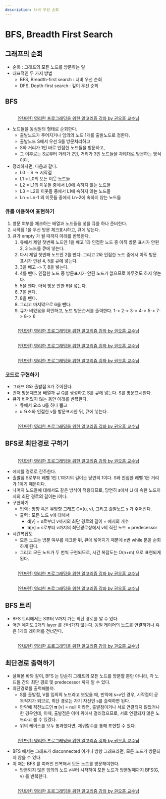 ```yaml
---
description: 너비 우선 순회
---
```


# BFS, Breadth First Search

## 그래프의 순회&#x20;

* 순회 : 그래프의 모든 노드를 방문하는 일
* 대표적인 두 가지 방법
  * BFS, Breadth-first search : 너비 우선 순회&#x20;
  * DFS, Depth-first search : 깊이 우선 순회&#x20;

## BFS

<figure><img src="../../../.gitbook/assets/image (33) (1).png" alt=""><figcaption><p><a href="https://www.inflearn.com/course/%EC%95%8C%EA%B3%A0%EB%A6%AC%EC%A6%98-%EA%B0%95%EC%A2%8C">[인프런] 영리한 프로그래밍을 위한 알고리즘 강좌 by 권오흠 교수님</a></p></figcaption></figure>

* 노드들을 동심원의 형태로 순회한다.&#x20;
  * 출발노드가 주어지거나 임의의 노드 1개를 출발노드로 정한다.&#x20;
  * 출발노드 S에서 우선 S를 방문처리하고&#x20;
  * S와 거리가 1인 바로 인접한 노드들을 방문하고,&#x20;
  * 그 이후로는 S로부터 거리가 2인, 거리가 3인 노드들을 차례대로 방문하는 방식이다.&#x20;
* 정리하자면, 다음과 같다.&#x20;
  * L0 = S -> 시작점&#x20;
  * L1 = L0의 모든 이웃 노드들
  * L2 = L1의 이웃들 중에서 L0에 속하지 않는 노드들
  * L3 = L2의 이웃들 중에서 L1에 속하지 않는 노드들&#x20;
  * Ln = Ln-1 의 이웃들 중에서 Ln-2에 속하지 않는 노드들&#x20;

### 큐를 이용하여 표현하기

1. 방문 여부를 체크하는 배열과 노드들을 넣을 큐를 하나 준비한다.&#x20;
2. 시작점 1을 우선 방문 체크표시하고, 큐에 넣는다.&#x20;
3. 큐가 empty 가 될 때까지 아래를 반복한다.&#x20;
   1. 큐에서 제일 첫번째 노드인 1을 빼고 1과 인접한 노드 중 아직 방문 표시가 안된 2, 3 노드를 큐에 넣는다.
   2. 다시 제일 첫번째 노드인 2를 뺀다. 그리고 2와 인접한 노드 중에서 아직 방문 표시가 안된 4, 5를 큐에 넣는다.&#x20;
   3. 3을 빼고 -> 7, 8을 넣는다.&#x20;
   4. 4를 뺀다. 인접한 노드 중 방문표시가 안된 노드가 없으므로 아무것도 하지 않는다.&#x20;
   5. 5을 뺀다. 아직 방문 안한 6을 넣는다.&#x20;
   6. 7을 뺀다.&#x20;
   7. 8을 뺀다.&#x20;
   8. 그리고 마지막으로 6을 뺀다.&#x20;
   9. 큐가 비었음을 확인하고, 노드 방문순서를 출력한다. 1-> 2-> 3-> 4-> 5-> 7-> 8-> 6

<figure><img src="../../../.gitbook/assets/image (1) (6).png" alt=""><figcaption><p><a href="https://www.inflearn.com/course/%EC%95%8C%EA%B3%A0%EB%A6%AC%EC%A6%98-%EA%B0%95%EC%A2%8C">[인프런] 영리한 프로그래밍을 위한 알고리즘 강좌 by 권오흠 교수님</a></p></figcaption></figure>

<figure><img src="../../../.gitbook/assets/image (38) (2).png" alt=""><figcaption><p><a href="https://www.inflearn.com/course/%EC%95%8C%EA%B3%A0%EB%A6%AC%EC%A6%98-%EA%B0%95%EC%A2%8C">[인프런] 영리한 프로그래밍을 위한 알고리즘 강좌 by 권오흠 교수님</a></p></figcaption></figure>

<figure><img src="../../../.gitbook/assets/image (11) (3).png" alt=""><figcaption><p><a href="https://www.inflearn.com/course/%EC%95%8C%EA%B3%A0%EB%A6%AC%EC%A6%98-%EA%B0%95%EC%A2%8C">[인프런] 영리한 프로그래밍을 위한 알고리즘 강좌 by 권오흠 교수님</a></p></figcaption></figure>

### 코드로 구현하기

* 그래프 G와 출발점 S가 주어진다.&#x20;
* 먼저 방문체크용 배열과 큐 Q를 생성하고 S를 큐에 넣는다. S를 방문표시한다.&#x20;
* 큐가 비어있지 않는 동안 아래를 반복한다.&#x20;
  * 큐에서 요소 u를 하나 뽑고&#x20;
  * u 요소와 인접한 v를 방문표시한 뒤, 큐에 넣는다.&#x20;

<figure><img src="../../../.gitbook/assets/image (15).png" alt=""><figcaption><p><a href="https://www.inflearn.com/course/%EC%95%8C%EA%B3%A0%EB%A6%AC%EC%A6%98-%EA%B0%95%EC%A2%8C">[인프런] 영리한 프로그래밍을 위한 알고리즘 강좌 by 권오흠 교수님</a></p></figcaption></figure>



## BFS로 최단경로 구하기

<figure><img src="../../../.gitbook/assets/image (2) (9).png" alt=""><figcaption><p><a href="https://www.inflearn.com/course/%EC%95%8C%EA%B3%A0%EB%A6%AC%EC%A6%98-%EA%B0%95%EC%A2%8C">[인프런] 영리한 프로그래밍을 위한 알고리즘 강좌 by 권오흠 교수님</a></p></figcaption></figure>

* 에지를 경로로 간주한다.&#x20;
* 출발점 S로부터 레벨 1인 L1까지의 길이는 당연히 1이다. S와 인접한 레벨 1은 거리가 1이기 때문이다.&#x20;
* 나머지 노드들에 대해서도 같은 방식이 적용되므로, 당연히 s에서 Li 에 속한 노드까지의 최단 경로의 길이는 i이다.&#x20;
* 구현하기&#x20;
  * 입력 : 방향 혹은 무방향 그래프 G=(u, v), 그리고 출발노드 s 가 주어진다.&#x20;
  * 출력 : 모든 노드 v에 대해서&#x20;
    * d\[v] = s로부터 v까지의 최단 경로의 길이 = 에지의 개수&#x20;
    * 𝛑\[v] = s로부터 v까지의 최단경로상에서 v의 직전 노드 = predecessor &#x20;
* 시간복잡도
  * 모든 노드는 방문 여부를 체크한 뒤, 큐에 넣어지기 때문에 n번 while 문을 순회하게 된다.&#x20;
  * 그리고 모든 노드가 두 번씩 구현되므로, 시간 복잡도는 O(n+m) 으로 표현되게 된다.&#x20;

<figure><img src="../../../.gitbook/assets/image (37) (1).png" alt=""><figcaption><p><a href="https://www.inflearn.com/course/%EC%95%8C%EA%B3%A0%EB%A6%AC%EC%A6%98-%EA%B0%95%EC%A2%8C">[인프런] 영리한 프로그래밍을 위한 알고리즘 강좌 by 권오흠 교수님</a></p></figcaption></figure>

<figure><img src="../../../.gitbook/assets/image (10) (7).png" alt=""><figcaption><p><a href="https://www.inflearn.com/course/%EC%95%8C%EA%B3%A0%EB%A6%AC%EC%A6%98-%EA%B0%95%EC%A2%8C">[인프런] 영리한 프로그래밍을 위한 알고리즘 강좌 by 권오흠 교수님</a></p></figcaption></figure>

## BFS 트리

* BFS 트리에서는 S부터 V까지 가는 최단 경로를 알 수 있다.&#x20;
* 어떤 에지도 2개의 layer 를 건너가지 않는다. 동일 레이어의 노드를 연결하거나 혹은 1개의 레이어를 건너간다.&#x20;

<figure><img src="../../../.gitbook/assets/image (24) (2).png" alt=""><figcaption><p><a href="https://www.inflearn.com/course/%EC%95%8C%EA%B3%A0%EB%A6%AC%EC%A6%98-%EA%B0%95%EC%A2%8C">[인프런] 영리한 프로그래밍을 위한 알고리즘 강좌 by 권오흠 교수님</a></p></figcaption></figure>

## 최단경로 출력하기&#x20;

* 살펴본 바와 같이, BFS 는 단순히 그래프의 모든 노드를 방문할 뿐만 아니라, 각 노드들 간의 최단 경로 및 predecessor 까지 알 수 있다.&#x20;
* 최단경로를 출력해볼까.&#x20;
  * S를 출발점, V를 임의의 노드라고 보았을 때, 만약에 s=v인 경우, 시작점이 곧 목적지가 되므로, 최단 경로는 자기 자신인 s를 출력하면 된다.&#x20;
  * 만약에 직전노드인 𝛑 \[v] = null 이라면, 출발점이거나 서로 연결되지 않았거나 한 경우인데, 이때, 출발점은 이미 위에서 걸러졌으므로, 서로 연결되지 않은 노드라고 볼 수 있겠다.&#x20;
  * 위의 케이스를 모두 통과했다면, 재귀함수를 통해 표현할 수 있다.&#x20;

<figure><img src="../../../.gitbook/assets/image (20) (2).png" alt=""><figcaption><p><a href="https://www.inflearn.com/course/%EC%95%8C%EA%B3%A0%EB%A6%AC%EC%A6%98-%EA%B0%95%EC%A2%8C">[인프런] 영리한 프로그래밍을 위한 알고리즘 강좌 by 권오흠 교수님</a></p></figcaption></figure>



* BFS 에서는 그래프가 disconnected 이거나 방향 그래프라면, 모든 노드가 방문되지 않을 수 있다.&#x20;
* 이 때는 BFS 를 여러번 반복해서 모든 노드를 방문해야한다.&#x20;
  * 방문되지 않은 임의의 노드 v부터 시작하여 모든 노드가 방문될때까지 BFS(G, v) 를 반복한다.&#x20;

<figure><img src="../../../.gitbook/assets/image (22) (3).png" alt=""><figcaption><p><a href="https://www.inflearn.com/course/%EC%95%8C%EA%B3%A0%EB%A6%AC%EC%A6%98-%EA%B0%95%EC%A2%8C">[인프런] 영리한 프로그래밍을 위한 알고리즘 강좌 by 권오흠 교수님</a></p></figcaption></figure>

